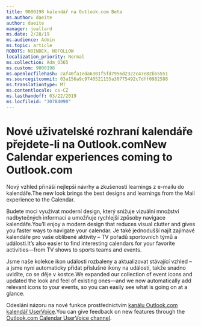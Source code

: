 ```yaml
---
title: 9000198 kalendář na Outlook.com Beta
ms.author: daeite
author: daeite
manager: joallard
ms.date: 2/28/19
ms.audience: Admin
ms.topic: article
ROBOTS: NOINDEX, NOFOLLOW
localization_priority: Normal
ms.collection: Adm_O365
ms.custom: 9000198
ms.openlocfilehash: caf40fa1eda6301f5fd7956d2322c47e82bb5551
ms.sourcegitcommit: 03a156a9c9740521155a30775492c7dff0982588
ms.translationtype: MT
ms.contentlocale: cs-CZ
ms.lasthandoff: 03/22/2019
ms.locfileid: "30784090"
---
```

# <a name="new-calendar-experiences-coming-to-outlookcom"></a><span data-ttu-id="9db46-102">Nové uživatelské rozhraní kalendáře přejdete-li na Outlook.com</span><span class="sxs-lookup"><span data-stu-id="9db46-102">New Calendar experiences coming to Outlook.com</span></span>

<span data-ttu-id="9db46-103">Nový vzhled přináší nejlepší návrhy a zkušeností learnings z e-mailu do kalendáře.</span><span class="sxs-lookup"><span data-stu-id="9db46-103">The new look brings the best designs and learnings from the Mail experience to the Calendar.</span></span>

<span data-ttu-id="9db46-104">Budete moci využívat moderní design, který snižuje vizuální množství nadbytečných informací a umožňuje rychlejší způsoby navigace kalendáře.</span><span class="sxs-lookup"><span data-stu-id="9db46-104">You’ll enjoy a modern design that reduces visual clutter and gives you faster ways to navigate your calendar.</span></span> <span data-ttu-id="9db46-105">Je také jednodušší najít zajímavé kalendáře pro vaše oblíbené aktivity – TV pořadů sportovních týmů a události.</span><span class="sxs-lookup"><span data-stu-id="9db46-105">It’s also easier to find interesting calendars for your favorite activities—from TV shows to sports teams and events.</span></span>

<span data-ttu-id="9db46-106">Jsme naše kolekce ikon události rozbaleny a aktualizovat stávající vzhled – a jsme nyní automaticky přidat příslušné ikony na události, takže snadno uvidíte, co se děje v kostce.</span><span class="sxs-lookup"><span data-stu-id="9db46-106">We expanded our collection of event icons and updated the look and feel of existing ones—and we now automatically add relevant icons to your events, so you can easily see what is going on at a glance.</span></span>

<span data-ttu-id="9db46-107">Odeslání názoru na nové funkce prostřednictvím [kanálu Outlook.com kalendář UserVoice](https://outlook.uservoice.com/forums/601444-new-experiences-in-outlook-com?category_id=209197).</span><span class="sxs-lookup"><span data-stu-id="9db46-107">You can give feedback on new features through the [Outlook.com Calendar UserVoice channel](https://outlook.uservoice.com/forums/601444-new-experiences-in-outlook-com?category_id=209197).</span></span>